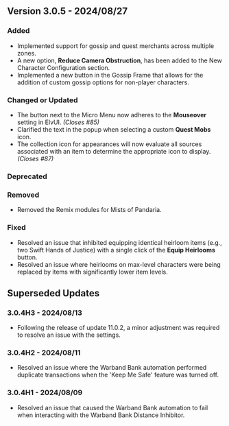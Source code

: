 ## Version 3.0.5 - 2024/08/27

### Added
- Implemented support for gossip and quest merchants across multiple zones.
- A new option, **Reduce Camera Obstruction**, has been added to the New Character Configuration section.
- Implemented a new button in the Gossip Frame that allows for the addition of custom gossip options for non-player characters.
### Changed or Updated
- The button next to the Micro Menu now adheres to the **Mouseover** setting in ElvUI. _(Closes #85)_
- Clarified the text in the popup when selecting a custom **Quest Mobs** icon.
- The collection icon for appearances will now evaluate all sources associated with an item to determine the appropriate icon to display. _(Closes #87)_
### Deprecated
### Removed
- Removed the Remix modules for Mists of Pandaria.
### Fixed
- Resolved an issue that inhibited equipping identical heirloom items (e.g., two Swift Hands of Justice) with a single click of the **Equip Heirlooms** button.
- Resolved an issue where heirlooms on max-level characters were being replaced by items with significantly lower item levels.

## Superseded Updates
### 3.0.4H3 - 2024/08/13
- Following the release of update 11.0.2, a minor adjustment was required to resolve an issue with the settings.
### 3.0.4H2 - 2024/08/11
- Resolved an issue where the Warband Bank automation performed duplicate transactions when the 'Keep Me Safe' feature was turned off.
### 3.0.4H1 - 2024/08/09
- Resolved an issue that caused the Warband Bank automation to fail when interacting with the Warband Bank Distance Inhibitor.